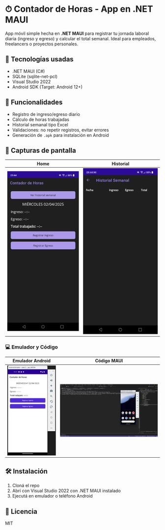 # ⏱ Contador de Horas - App en .NET MAUI

App móvil simple hecha en **.NET MAUI** para registrar tu jornada laboral diaria (ingreso y egreso) y calcular el total semanal. Ideal para empleados, freelancers o proyectos personales.

## 🚀 Tecnologías usadas
- .NET MAUI (C#)
- SQLite (sqlite-net-pcl)
- Visual Studio 2022
- Android SDK (Target: Android 12+)

## 📲 Funcionalidades
- Registro de ingreso/egreso diario
- Cálculo de horas trabajadas
- Historial semanal tipo Excel
- Validaciones: no repetir registros, evitar errores
- Generación de `.apk` para instalación en Android

## 🧪 Capturas de pantalla

| Home | Historial |
|------|-----------|
| ![home](docs/home.jpeg) | ![historial](docs/historial.jpeg) |

### 💻 Emulador y Código

| Emulador Android | Código MAUI |
|------------------|-------------|
| ![emulador](docs/emulador.png) | ![code](docs/code.png) |

## 🛠 Instalación
1. Cloná el repo
2. Abrí con Visual Studio 2022 con .NET MAUI instalado
3. Ejecutá en emulador o teléfono Android

## 🔐 Licencia
MIT
